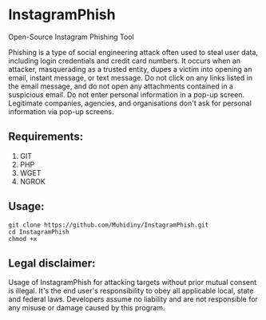 # InstagramPhish
Open-Source Instagram Phishing Tool

Phishing is a type of social engineering attack often used to steal user data, including login credentials and credit card numbers. It occurs when an attacker, masquerading as a trusted entity, dupes a victim into opening an email, instant message, or text message.
Do not click on any links listed in the email message, and do not open any attachments contained in a suspicious email. Do not enter personal information in a pop-up screen. Legitimate companies, agencies, and organisations don't ask for personal information via pop-up screens.

## Requirements:
1. GIT
2. PHP
3. WGET
4. NGROK

## Usage:
```
git clone https://github.com/Muhidiny/InstagramPhish.git
cd InstagramPhish
chmod +x 
```

## Legal disclaimer:
Usage of InstagramPhish for attacking targets without prior mutual consent is illegal. It's the end user's responsibility to obey all applicable local, state and federal laws. Developers assume no liability and are not responsible for any misuse or damage caused by this program.
